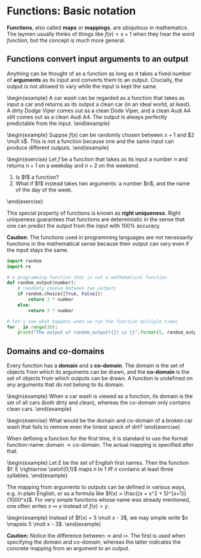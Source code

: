 # Functions: Basic notation

**Functions**, also called **maps** or **mappings**, are ubiquitous in mathematics.
The laymen usually thinks of things like $f(x) = x + 1$ when they hear the word *function*, but the concept is much more general.

## Functions convert input arguments to an output

Anything can be thought of as a function as long as it takes a fixed number of **arguments** as its input and converts them to an output.
Crucially, the output is not allowed to vary while the input is kept the same.

\begin{example}
A car wash can be regarded as a function that takes as input a car and returns as its output a clean car (in an ideal world, at least).
A dirty Dodge Viper comes out as a clean Dode Viper, and a clean Audi A4 still comes out as a clean Audi A4.
The output is always perfectly predictable from the input.
\end{example}

\begin{example}
Suppse $f(x)$ can be randomly chosen between $x+1$ and $2 \mult x$.
This is not a function because one and the same input can produce different outputs.
\end{example}

\begin{exercise}
Let $f$ be a function that takes as its input a number $n$ and returns $n+1$ on a weekday and $n + 2$ on the weekend.

<ol>
<li>Is $f$ a function?</li>
<li>What if $f$ instead takes two arguments: a number $n$, and the name of the day of the week.</li>
</ol>
\end{exercise}

This special property of functions is known as **right uniqueness**.
Right uniqueness guarantees that functions are deterministic in the sense that one can predict the output from the input with 100% accuracy.

**Caution**: The functions used in programming languages are not necessarily functions in the mathematical sense because their output can vary even if the input stays the same.

```python
import random
import re

# a programming function that is not a mathematical function
def random_output(number):
    # randomly choose between two outputs
    if random.choice([True, False]):
        return 2 * number
    else:
        return 3 * number

# let's see what happens when we run the function multiple times
for _ in range(10):
    print("The output of random_output({}) is {}".format(5, random_output(5)))
```

<!-- ```python -->
<!-- import random -->
<!-- import re -->
<!-- import ipywidgets -->
<!-- from ipywidgets import Button, Layout -->
<!--  -->
<!-- from IPython.display import display -->
<!--  -->
<!-- # a programming function that is not a mathematical function -->
<!-- def random_output(number): -->
<!--     # randomly choose between two outputs -->
<!--     if random.choice([True, False]): -->
<!--         return 2 * number -->
<!--     else: -->
<!--         return 3 * number -->
<!--  -->
<!-- b = ipywidgets.Button(description='Click to run randomization', -->
<!--            layout=Layout(width='50%', height='80px')) -->
<!-- display(b) -->
<!--  -->
<!-- def on_button_clicked(b): -->
<!--     for _ in range(10): -->
<!--         print("The output of random_output({}) is {}".format(5, random_output(5))) -->
<!--      -->
<!-- b.on_click(on_button_clicked) -->
<!-- ``` -->

## Domains and co-domains

Every function has a **domain** and a **co-domain**.
The domain is the set of objects from which its arguments can be drawn, and the **co-domain** is the set of objects from which outputs can be drawn.
A function is undefined on any arguments that do not belong to its domain.

\begin{example}
When a car wash is viewed as a function, its domain is the set of all cars (both dirty and clean), whereas the co-domain only contains clean cars.
\end{example}

\begin{exercise}
What would be the domain and co-domain of a broken car wash that fails to remove even the tiniest speck of dirt?
\end{exercise}

When defining a function for the first time, it is standard to use the format $\text{function-name: domain} \rightarrow \text{co-domain}$.
The actual mapping is specified after that.

\begin{example}
Let $E$ be the set of English first names.
Then the function $f: E \rightarrow \setof{0,1}$ maps $n$ to $1$ iff $n$ contains at least three syllables.
\end{example}

The mapping from arguments to outputs can be defined in various ways, e.g. in plain English, or as a formula like $f(x) = \frac{(x + x^2 + 5)^{x+1}}{1000^x}$.
For very simple functions whose name was already mentioned, one often writes $x \mapsto y$ instead of $f(x) = y$.

\begin{example}
Instead of $f(x) = 5 \mult x - 3$, we may simple write $x \mapsto 5 \mult x - 3$.
\end{example}

**Caution:**
Notice the difference between $\rightarrow$ and $\mapsto$.
The first is used when specifying the domain and co-domain, whereas the latter indicates the concrete mapping from an argument to an output.
